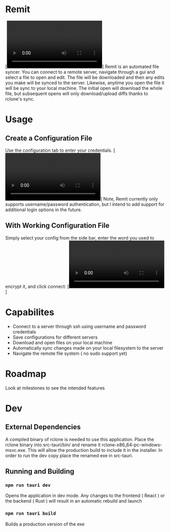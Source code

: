 # Remit
[![file sync example](https://user-images.githubusercontent.com/13967957/149494591-1ecaf700-8fda-47fe-969b-75beb39c6046.mp4)]
Remit is an automated file syncer. You can connect to a remote server, navigate through a gui and select a file to open and edit. The file will be downloaded and then any edits you make will be synced to the server. Likewise, anytime you open the file it will be sync to your local machine. The initial open will download the whole file, but subsequent opens will only download/upload diffs thanks to rclone's sync.

# Usage

## Create a Configuration File
Use the configuration tab to enter your credentials. 
[![Create config example](https://user-images.githubusercontent.com/13967957/149495836-439dddef-a012-4a44-868b-6ed2e4365331.mp4)]
Note, Remit currently only supports username/password authentication, but I intend to add support for additional login options in the future.

## With Working Configuration File
Simply select your config from the side bar, enter the word you used to encrypt it, and click connect:
[![connect and navigate example](https://user-images.githubusercontent.com/13967957/149493516-9c0c77af-aa2d-4b22-be05-e898840ce67c.mp4)]

# Capabilites
* Connect to a server through ssh using username and password credentials
* Save configurations for different servers
* Download and open files on your local machine
* Automatically sync changes made on your local filesystem to the server
* Navigate the remote file system ( no sudo support yet)

# Roadmap
Look at milestones to see the intended features


# Dev

## External Dependencies
A compiled binary of rclone is needed to use this application. Place the rclone binary into src-tauri/bin/ and rename it rclone-x86_64-pc-windows-msvc.exe. This will allow the production build to include it in the installer. In order to run the dev copy place the renamed exe in src-tauri.

## Running and Building

### `npm run tauri dev`
Opens the application in dev mode. Any changes to the frontend ( React ) or the backend ( Rust ) will result in an automatic rebuild and launch

### `npm run tauri build`
Builds a production version of the exe